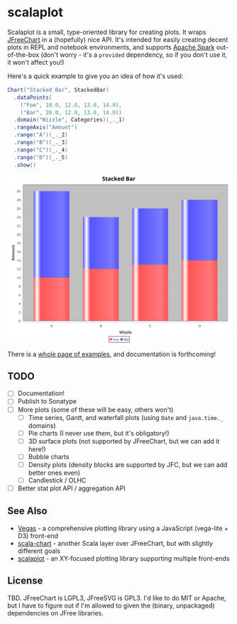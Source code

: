 # scalaplot

Scalaplot is a small, type-oriented library for creating plots. It wraps [JFreeChart](http://www.jfree.org/jfreechart/)
in a (hopefully) nice API. It's intended for easily creating decent plots in REPL and notebook environments, and
supports [Apache Spark](https://spark.apache.org) out-of-the-box (don't worry - it's a `provided` dependency, so if you
don't use it, it won't affect you!)

Here's a quick example to give you an idea of how it's used:

```scala
Chart("Stacked Bar", StackedBar)
  .dataPoints(
    ("Foo", 10.0, 12.0, 13.0, 14.0),
    ("Bar", 20.0, 12.0, 13.0, 14.0))
  .domain("Wizzle", Categories)(_._1)
  .rangeAxis("Amount")
  .range("A")(_._2)
  .range("B")(_._3)
  .range("C")(_._4)
  .range("D")(_._5)
  .show()
```

![Stacked Bar output](examples/stacked-bar.svg)

There is a [whole page of examples](examples/), and documentation is forthcoming!

## TODO
- [ ] Documentation!
- [ ] Publish to Sonatype
- [ ] More plots (some of these will be easy, others won't)
  - [ ] Time series, Gantt, and waterfall plots (using `Date` and `java.time._` domains)
  - [ ] Pie charts (I never use them, but it's obligatory!)
  - [ ] 3D surface plots (not supported by JFreeChart, but we can add it here!)
  - [ ] Bubble charts
  - [ ] Density plots (density blocks are supported by JFC, but we can add better ones even)
  - [ ] Candlestick / OLHC
- [ ] Better stat plot API / aggregation API

## See Also

* [Vegas](https://www.vegas-viz.org) - a comprehensive plotting library using a JavaScript (vega-lite + D3) front-end
* [scala-chart](https://github.com/wookietreiber/scala-chart) - another Scala layer over JFreeChart, but with slightly different goals
* [scalaplot](https://github.com/sameersingh/scalaplot) - an XY-focused plotting library supporting multiple front-ends

## License

TBD. JFreeChart is LGPL3, JFreeSVG is GPL3. I'd like to do MIT or Apache, but I have to figure out if I'm allowed to
given the (binary, unpackaged) dependencies on JFree libraries.